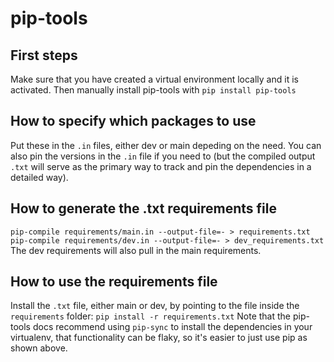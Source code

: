 # pip-tools

## First steps
Make sure that you have created a virtual environment locally and it is activated. Then manually install pip-tools with `pip install pip-tools`

## How to specify which packages to use
Put these in the `.in` files, either dev or main depeding on the need. You can also pin the versions in the `.in` file if you need to (but the compiled output `.txt` will serve as the primary way to track and pin the dependencies in a detailed way).

## How to generate the .txt requirements file
`pip-compile requirements/main.in --output-file=- > requirements.txt`
`pip-compile requirements/dev.in --output-file=- > dev_requirements.txt`
The dev requirements will also pull in the main requirements.

## How to use the requirements file
Install the `.txt` file, either main or dev, by pointing to the file inside the `requirements` folder:
`pip install -r requirements.txt`
Note that the pip-tools docs recommend using `pip-sync` to install the dependencies in your virtualenv, that functionality can be flaky, so it's easier to just use pip as shown above.